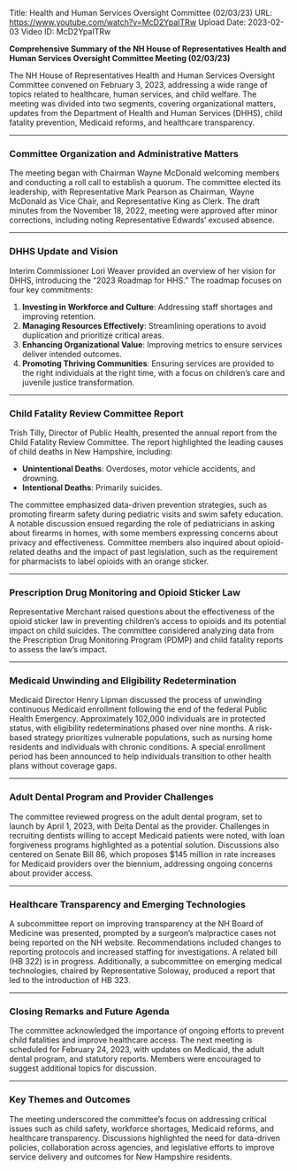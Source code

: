 Title: Health and Human Services Oversight Committee (02/03/23)
URL: https://www.youtube.com/watch?v=McD2YpaITRw
Upload Date: 2023-02-03
Video ID: McD2YpaITRw

**Comprehensive Summary of the NH House of Representatives Health and Human Services Oversight Committee Meeting (02/03/23)**

The NH House of Representatives Health and Human Services Oversight Committee convened on February 3, 2023, addressing a wide range of topics related to healthcare, human services, and child welfare. The meeting was divided into two segments, covering organizational matters, updates from the Department of Health and Human Services (DHHS), child fatality prevention, Medicaid reforms, and healthcare transparency.

---

### **Committee Organization and Administrative Matters**
The meeting began with Chairman Wayne McDonald welcoming members and conducting a roll call to establish a quorum. The committee elected its leadership, with Representative Mark Pearson as Chairman, Wayne McDonald as Vice Chair, and Representative King as Clerk. The draft minutes from the November 18, 2022, meeting were approved after minor corrections, including noting Representative Edwards’ excused absence.

---

### **DHHS Update and Vision**
Interim Commissioner Lori Weaver provided an overview of her vision for DHHS, introducing the “2023 Roadmap for HHS.” The roadmap focuses on four key commitments:
1. **Investing in Workforce and Culture**: Addressing staff shortages and improving retention.
2. **Managing Resources Effectively**: Streamlining operations to avoid duplication and prioritize critical areas.
3. **Enhancing Organizational Value**: Improving metrics to ensure services deliver intended outcomes.
4. **Promoting Thriving Communities**: Ensuring services are provided to the right individuals at the right time, with a focus on children’s care and juvenile justice transformation.

---

### **Child Fatality Review Committee Report**
Trish Tilly, Director of Public Health, presented the annual report from the Child Fatality Review Committee. The report highlighted the leading causes of child deaths in New Hampshire, including:
- **Unintentional Deaths**: Overdoses, motor vehicle accidents, and drowning.
- **Intentional Deaths**: Primarily suicides.

The committee emphasized data-driven prevention strategies, such as promoting firearm safety during pediatric visits and swim safety education. A notable discussion ensued regarding the role of pediatricians in asking about firearms in homes, with some members expressing concerns about privacy and effectiveness. Committee members also inquired about opioid-related deaths and the impact of past legislation, such as the requirement for pharmacists to label opioids with an orange sticker.

---

### **Prescription Drug Monitoring and Opioid Sticker Law**
Representative Merchant raised questions about the effectiveness of the opioid sticker law in preventing children’s access to opioids and its potential impact on child suicides. The committee considered analyzing data from the Prescription Drug Monitoring Program (PDMP) and child fatality reports to assess the law’s impact.

---

### **Medicaid Unwinding and Eligibility Redetermination**
Medicaid Director Henry Lipman discussed the process of unwinding continuous Medicaid enrollment following the end of the federal Public Health Emergency. Approximately 102,000 individuals are in protected status, with eligibility redeterminations phased over nine months. A risk-based strategy prioritizes vulnerable populations, such as nursing home residents and individuals with chronic conditions. A special enrollment period has been announced to help individuals transition to other health plans without coverage gaps.

---

### **Adult Dental Program and Provider Challenges**
The committee reviewed progress on the adult dental program, set to launch by April 1, 2023, with Delta Dental as the provider. Challenges in recruiting dentists willing to accept Medicaid patients were noted, with loan forgiveness programs highlighted as a potential solution. Discussions also centered on Senate Bill 86, which proposes $145 million in rate increases for Medicaid providers over the biennium, addressing ongoing concerns about provider access.

---

### **Healthcare Transparency and Emerging Technologies**
A subcommittee report on improving transparency at the NH Board of Medicine was presented, prompted by a surgeon’s malpractice cases not being reported on the NH website. Recommendations included changes to reporting protocols and increased staffing for investigations. A related bill (HB 322) is in progress. Additionally, a subcommittee on emerging medical technologies, chaired by Representative Soloway, produced a report that led to the introduction of HB 323.

---

### **Closing Remarks and Future Agenda**
The committee acknowledged the importance of ongoing efforts to prevent child fatalities and improve healthcare access. The next meeting is scheduled for February 24, 2023, with updates on Medicaid, the adult dental program, and statutory reports. Members were encouraged to suggest additional topics for discussion.

---

### **Key Themes and Outcomes**
The meeting underscored the committee’s focus on addressing critical issues such as child safety, workforce shortages, Medicaid reforms, and healthcare transparency. Discussions highlighted the need for data-driven policies, collaboration across agencies, and legislative efforts to improve service delivery and outcomes for New Hampshire residents.